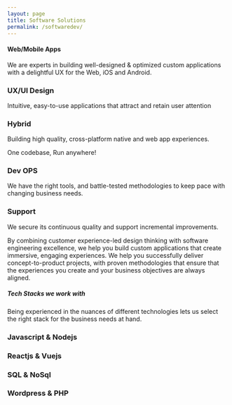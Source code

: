 ```yaml
---
layout: page
title: Software Solutions
permalink: /softwaredev/
---
```

#### Web/Mobile Apps

 We are experts in building well-designed &amp; optimized custom applications with a delightful UX for the Web, iOS and Android.

###  UX/UI Design  
 

Intuitive, easy-to-use applications that attract and retain user attention

###  Hybrid  
 

Building high quality, cross-platform native and web app experiences.  
  
One codebase, Run anywhere!
###  Dev OPS  
 

We have the right tools, and battle-tested methodologies to keep pace with changing business needs.

###  Support  
 

We secure its continuous quality and support incremental improvements.

 By combining customer experience-led design thinking with software engineering excellence, we help you build custom applications that create immersive, engaging experiences. We help you successfully deliver concept-to-product projects, with proven methodologies that ensure that the experiences you create and your business objectives are always aligned.  


##### Tech Stacks we work with

Being experienced in the nuances of different technologies lets us select the right stack for the business needs at hand.

###  Javascript &amp; Nodejs  
 

###  Reactjs &amp; Vuejs  
 

###  SQL &amp; NoSql  
 

###  Wordpress &amp; PHP  
